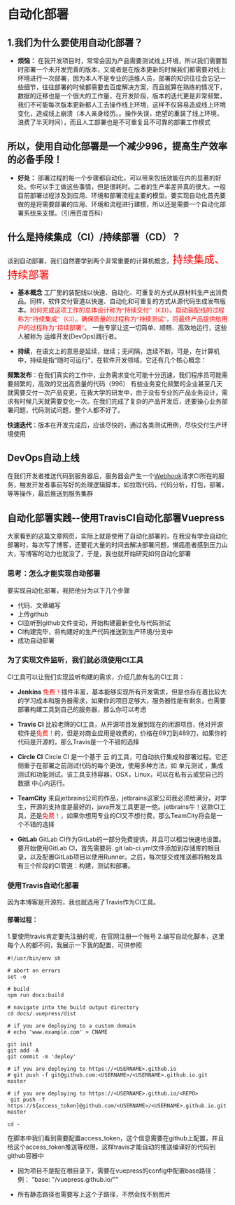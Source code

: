 # 自动化部署

## 1.我们为什么要使用自动化部署？

 * **烦恼：**
在我开发项目时，常常会因为产品需要测试线上环境，所以我们需要暂时部署一个未开发完善的版本，又或者是在版本更新的时候我们都需要对线上环境进行一次部署，因为本人不是专业的运维人员，部署的知识往往会忘记一些细节，往往部署的时候都需要去百度解决方案，而且就算在熟练的情况下，数据的迁移也是一个很大的工作量，在开发阶段，版本的迭代更是非常频繁，我们不可能每次版本更新都人工去操作线上环境，这样不仅容易造成线上环境变化，造成线上崩溃（本人亲身经历。。操作失误，绝望的重装了线上环境，浪费了半天时间），而且人工部署也是不可重复且不可靠的部署工作模式

## 所以，使用自动化部署是一个减少996，提高生产效率的必备手段！

* **好处：**
部署过程的每一个步骤都自动化，可以带来包括效能在内的显著的好处。你可以手工做这些事情，但是很耗时。二者的生产率差异真的很大。一般目前部署过程涉及到应用、环境和部署流程主要的模型。要实现自动化首先要做的是将需要部署的应用、环境和流程进行建模，所以还是需要一个自动化部署系统来支撑。（引用百度百科）

## 什么是持续集成（CI）/持续部署（CD）？

谈到自动部署，我们自然要学到两个非常重要的计算机概念，<font face="微软雅黑" color="red" size=5>持续集成、持续部署</font>
* **基本概念**
工厂里的装配线以快速、自动化、可重复的方式从原材料生产出消费品。同样，软件交付管道以快速、自动化和可重复的方式从源代码生成发布版本。<font face="微软雅黑" color="red">如何完成这项工作的总体设计称为“持续交付”（CD）。启动装配线的过程称为“持续集成”（CI）。确保质量的过程称为“持续测试”，将最终产品提供给用户的过程称为“持续部署”。</font>
一些专家让这一切简单、顺畅、高效地运行，这些人被称为 运维开发(DevOps)践行者。

* **持续**，在语文上的意思是延续，继续；无间隔，连续不断。可是，在计算机中，持续是指“随时可运行”，在软件开发领域，它还有几个核心概念：

**频繁发布**：在我们真实的工作中，业务需求变化可能十分迅速，我们程序员可能需要频繁的，高效的交出高质量的代码（996） 有些业务变化频繁的企业甚至几天就需要交付一次产品变更，在我大学的研发中，由于没有专业的产品业务设计，需求有时候几天就需要变化一次。在我们完成了复杂的产品开发后，还要操心业务部署问题，代码测试问题，整个人都不好了。

**快速迭代**：版本在开发完成后，应该尽快的，通过各类测试用例，尽快交付生产环境使用

## DevOps自动上线

在我们开发者推送代码到服务器后，服务器会产生一个[Webhook](webhook.md)请求CI所在的服务，触发开发者事前写好的处理逻辑脚本，如拉取代码，代码分析，打包，部署，等等操作，最后推送到服务集群


## 自动化部署实践--使用TravisCI自动化部署Vuepress
大家看到的这篇文章网页，实际上就是使用了自动化部署的，在我没有学会自动化部署时，每次写了博客，还要花大量的时间去解决部署问题，懒癌患者感到压力山大，写博客的动力也就没了，于是，我也就开始研究如何自动化部署

### 思考：怎么才能实现自动部署
要实现自动化部署，我把他分为以下几个步骤
* 代码、文章编写
* 上传github
* CI监听到github文件变动，开始构建最新变化与代码测试
* CI构建完毕，将构建好的生产代码推送到生产环境/分支中
* 成功自动部署

### 为了实现文件监听，我们就必须使用CI工具

CI工具可以让我们实现监听构建的需求，介绍几款有名的CI工具：
* **Jenkins**
<font color="red">免费！</font>插件丰富，基本能够实现所有开发需求，但是也存在着比较大的学习成本和服务器需求，如果你的项目足够大，服务器性能有剩余，也需要部署构建工具到自己的服务器，那么你可以考虑

* **Travis CI**
比较老牌的CI工具，从开源项目发展到现在的闭源项目，他对开源软件是<font color="red">免费！</font>的，但是对商业应用是收费的，价格在69刀到489刀，如果你的代码是开源的，那么Travis是一个不错的选择

* **Circle CI**
Circle CI 是一个基于 云 的工具，可自动执行集成和部署过程。它还侧重于在部署之前测试代码的每个更改，使用多种方法，如 单元测试 ，集成测试和功能测试。该工具支持容器，OSX，Linux，可以在私有云或您自己的 数据 中心内运行。

* **TeamCity**
来自jetbrains公司的作品，jetbrains这家公司我必须给满分，对学生，开源的支持度是最好的，java开发工具更是一绝。jetbrains牛！这款CI工具，还是<font color="red">免费！</font>，如果你想用专业的CI又不想付费，那么TeamCity将会是一个不错的选择

* **GitLab**
GitLab CI作为GitLab的一部分免费提供，并且可以相当快速地设置。要开始使用GitLab CI，首先需要将. git lab-ci.yml文件添加到存储库的根目录，以及配置GitLab项目以使用Runner。之后，每次提交或推送都将触发具有三个阶段的CI管道：构建，测试和部署。

### 使用Travis自动化部署
因为本博客是开源的，我也就选用了Travis作为CI工具。

#### 部署过程：
1.要使用travis肯定要先注册的呢，在官网注册一个账号
2.编写自动化脚本，这里每个人的都不同，我展示一下我的配置，可供参照
```shell script
#!/usr/bin/env sh
​
# abort on errors
set -e
​
# build
npm run docs:build
​
# navigate into the build output directory
cd docs/.vuepress/dist
​
# if you are deploying to a custom domain
# echo 'www.example.com' > CNAME
​
git init
git add -A
git commit -m 'deploy'
​
# if you are deploying to https://<USERNAME>.github.io
# git push -f git@github.com:<USERNAME>/<USERNAME>.github.io.git master
​
# if you are deploying to https://<USERNAME>.github.io/<REPO>
 git push -f https://${access_token}@github.com/<USERNAME>/<USERNAME>.github.io.git master
​
cd -

```
在脚本中我们看到需要配置access_token，这个信息需要在github上配置，并且给这个access_token推送等权限，这样travis才能自动的推送编译好的代码到github容器中

* 因为项目不是配在根目录下，需要在vuepress的config中配置base路径： 例： “base: "/vuepress.github.io/"”

* 所有静态路径也需要写上这个子路径，不然会找不到图片





